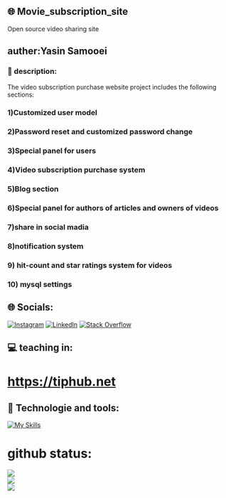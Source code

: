 ## 🌐 Movie_subscription_site
Open source video sharing site 
## auther:Yasin Samooei
### 🔴 description:

The video subscription purchase website project includes the following sections:
### 1)Customized user model
### 2)Password reset and customized password change
### 3)Special panel for users
### 4)Video subscription purchase system
### 5)Blog section
### 6)Special panel for authors of articles and owners of videos
### 7)share in social madia
### 8)notification system
### 9) hit-count and star ratings system for videos
### 10) mysql settings
## 🌐 Socials:
[![Instagram](https://img.shields.io/badge/Instagram-%23E4405F.svg?logo=Instagram&logoColor=white)](https://instagram.com/y.electrocode) [![LinkedIn](https://img.shields.io/badge/LinkedIn-%230077B5.svg?logo=linkedin&logoColor=white)](https://linkedin.com/in/yasin-samooei)
[![Stack Overflow](https://img.shields.io/badge/-Stackoverflow-FE7A16?logo=stack-overflow&logoColor=white)](https://stackoverflow.com/users/18289622/yasinsamooei)
## 💻 teaching in:
# https://tiphub.net
## 📱 Technologie and tools:
[![My Skills](https://skillicons.dev/icons?i=python,django,html,css,bootstrap,git,github,blender,aftereffects,photoshop,pr,mysql,vscode)](https://skillicons.dev)
# github status:
![](https://github-readme-stats.vercel.app/api?username=YasinSamooei&theme=dark&hide_border=false&include_all_commits=true&count_private=true)<br/>
![](https://github-readme-streak-stats.herokuapp.com/?user=YasinSamooei&theme=dark&hide_border=false)<br/>
![](https://github-readme-stats.vercel.app/api/top-langs/?username=YasinSamooei&theme=dark&hide_border=false&include_all_commits=true&count_private=true&layout=compact)


